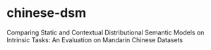 # chinese-dsm
Comparing Static and Contextual Distributional Semantic Models on Intrinsic Tasks: An Evaluation on Mandarin Chinese Datasets
